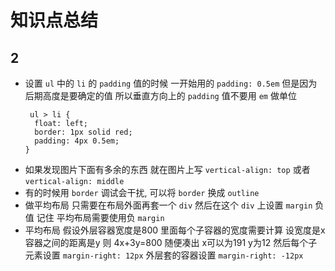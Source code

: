 # 知识点总结

## 2
- 设置 `ul` 中的 `li` 的 `padding` 值的时候 一开始用的 `padding: 0.5em` 但是因为后期高度是要确定的值 所以垂直方向上的 `padding` 值不要用 `em` 做单位 
  ```
   ul > li {
    float: left;
    border: 1px solid red;
    padding: 4px 0.5em;
  }
  ```
- 如果发现图片下面有多余的东西 就在图片上写 `vertical-align: top` 或者 `vertical-align: middle` 
- 有的时候用 `border` 调试会干扰, 可以将 `border` 换成 `outline`
- 做平均布局 只需要在布局外面再套一个 `div` 然后在这个 `div` 上设置 `margin` 负值 记住 平均布局需要使用负 `margin`
- 平均布局 假设外层容器宽度是800 里面每个子容器的宽度需要计算 设宽度是x 容器之间的距离是y 则 4x+3y=800 随便凑出 x可以为191 y为12 然后每个子元素设置 `margin-right: 12px` 外层套的容器设置 `margin-right: -12px`

